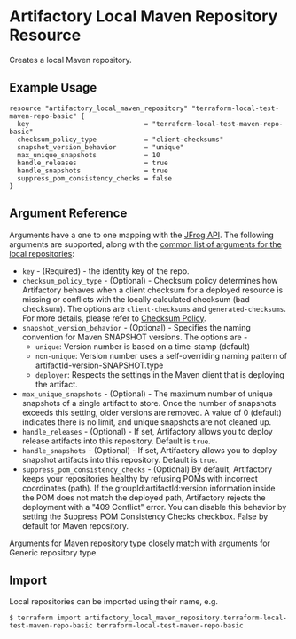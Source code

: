 # Artifactory Local Maven Repository Resource

Creates a local Maven repository.

## Example Usage

```hcl
resource "artifactory_local_maven_repository" "terraform-local-test-maven-repo-basic" {
  key                             = "terraform-local-test-maven-repo-basic"
  checksum_policy_type            = "client-checksums"
  snapshot_version_behavior       = "unique"
  max_unique_snapshots            = 10
  handle_releases                 = true
  handle_snapshots                = true
  suppress_pom_consistency_checks = false
}
```

## Argument Reference

Arguments have a one to one mapping with the [JFrog API](https://www.jfrog.com/confluence/display/RTF/Repository+Configuration+JSON).
The following arguments are supported, along with the [common list of arguments for the local repositories](local.md):

* `key` - (Required) - the identity key of the repo.
* `checksum_policy_type` - (Optional) - Checksum policy determines how Artifactory behaves when a client checksum for a deployed
  resource is missing or conflicts with the locally calculated checksum (bad checksum). The options are 
  `client-checksums` and `generated-checksums`. For more details,
  please refer to [Checksum Policy](https://www.jfrog.com/confluence/display/JFROG/Local+Repositories#LocalRepositories-ChecksumPolicy).
* `snapshot_version_behavior` - (Optional) - Specifies the naming convention for Maven SNAPSHOT versions.
  The options are -
  * `unique`: Version number is based on a time-stamp (default)
  * `non-unique`: Version number uses a self-overriding naming pattern of artifactId-version-SNAPSHOT.type
  * `deployer`: Respects the settings in the Maven client that is deploying the artifact.
* `max_unique_snapshots` - (Optional) - The maximum number of unique snapshots of a single artifact to store.
  Once the number of snapshots exceeds this setting, older versions are removed.
  A value of 0 (default) indicates there is no limit, and unique snapshots are not cleaned up.
* `handle_releases` - (Optional) - If set, Artifactory allows you to deploy release artifacts into this repository. Default is `true`.
* `handle_snapshots` - (Optional) - If set, Artifactory allows you to deploy snapshot artifacts into this repository. Default is `true`.
* `suppress_pom_consistency_checks` - (Optional) By default, Artifactory keeps your repositories healthy by refusing POMs with incorrect coordinates (path).
  If the groupId:artifactId:version information inside the POM does not match the deployed path, Artifactory rejects the deployment with a "409 Conflict" error.
  You can disable this behavior by setting the Suppress POM Consistency Checks checkbox. False by default for Maven repository.

Arguments for Maven repository type closely match with arguments for Generic repository type.

## Import

Local repositories can be imported using their name, e.g.
```
$ terraform import artifactory_local_maven_repository.terraform-local-test-maven-repo-basic terraform-local-test-maven-repo-basic
```